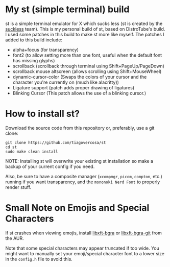 # My st (simple terminal) build

st is a simple terminal emulator for X which sucks less (st is created by the [suckless](https://suckless.org) team).  This is my personal build of st, based on DistroTube's build.  I used some patches in this build to make st more like myself.  The patches I added to this build include:
+ alpha+focus (for transparency)
+ font2 (to allow setting more than one font, useful when the default font has missing glyphs)
+ scrollback (scrollback through terminal using Shift+PageUp/PageDown)
+ scrollback mouse altscreen (allows scrolling using Shift+MouseWheel)
+ dynamic-cursor-color (Swaps the colors of your cursor and the character you're currently on (much like alacritty))
+ Ligature support (patch adds proper drawing of ligatures)
+ Blinking Cursor (This patch allows the use of a blinking cursor.)

# How to install st?

Download the source code from this repository or, preferably, use a git clone:

	git clone https://github.com/tiagovercosa/st
	cd st
    sudo make clean install

NOTE: Installing st will overwrite your existing st installation so make a backup of your current config if you need.

Also, be sure to have a composite manager (`xcompmgr`, `picom`, `compton`, etc.) running if you want transparency, and the `mononoki Nerd Font` to properly render stuff.

# Small Note on Emojis and Special Characters

If st crashes when viewing emojis, install [libxft-bgra](https://aur.archlinux.org/packages/libxft-bgra/) or [libxft-bgra-git](https://aur.archlinux.org/packages/libxft-bgra-git/) from the AUR.

Note that some special characters may appear truncated if too wide. You might want to manually set your emoji/special character font to a lower size in the `config.h` file to avoid this.
